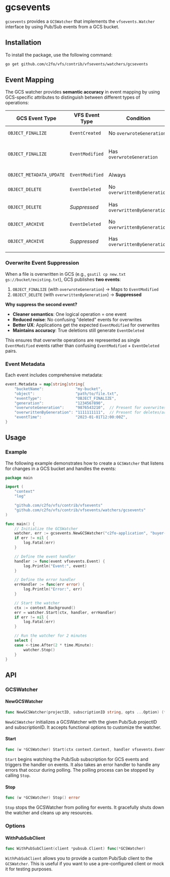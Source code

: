 # gcsevents

`gcsevents` provides a `GCSWatcher` that implements the `vfsevents.Watcher` interface by using Pub/Sub events from a GCS bucket.

## Installation

To install the package, use the following command:

```bash
go get github.com/c2fo/vfs/contrib/vfsevents/watchers/gcsevents
```

## Event Mapping

The GCS watcher provides **semantic accuracy** in event mapping by using GCS-specific attributes to distinguish between different types of operations:

| GCS Event Type | VFS Event Type | Condition | Description |
|---|---|---|---|
| `OBJECT_FINALIZE` | `EventCreated` | No `overwroteGeneration` | New file creation |
| `OBJECT_FINALIZE` | `EventModified` | Has `overwroteGeneration` | File overwrite, copy, or restore |
| `OBJECT_METADATA_UPDATE` | `EventModified` | Always | Metadata changes |
| `OBJECT_DELETE` | `EventDeleted` | No `overwrittenByGeneration` | True file deletion |
| `OBJECT_DELETE` | *Suppressed* | Has `overwrittenByGeneration` | Part of overwrite (redundant) |
| `OBJECT_ARCHIVE` | `EventDeleted` | No `overwrittenByGeneration` | File archival |
| `OBJECT_ARCHIVE` | *Suppressed* | Has `overwrittenByGeneration` | Part of overwrite (redundant) |

### Overwrite Event Suppression

When a file is overwritten in GCS (e.g., `gsutil cp new.txt gs://bucket/existing.txt`), GCS publishes **two events**:

1. `OBJECT_FINALIZE` (with `overwroteGeneration`) → Maps to `EventModified` 
2. `OBJECT_DELETE` (with `overwrittenByGeneration`) → **Suppressed** 

**Why suppress the second event?**
- **Cleaner semantics**: One logical operation = one event
- **Reduced noise**: No confusing "deleted" events for overwrites  
- **Better UX**: Applications get the expected `EventModified` for overwrites
- **Maintains accuracy**: True deletions still generate `EventDeleted`

This ensures that overwrite operations are represented as single `EventModified` events rather than confusing `EventModified` + `EventDeleted` pairs.

### Event Metadata

Each event includes comprehensive metadata:

```go
event.Metadata = map[string]string{
    "bucketName":              "my-bucket",
    "object":                  "path/to/file.txt",
    "eventType":               "OBJECT_FINALIZE",
    "generation":              "1234567890",
    "overwroteGeneration":     "9876543210",  // Present for overwrites
    "overwrittenByGeneration": "1111111111",  // Present for deletes/archives
    "eventTime":               "2023-01-01T12:00:00Z",
}
```

## Usage
### Example
The following example demonstrates how to create a `GCSWatcher` that listens for changes in a GCS bucket and handles the events:

```go
package main

import (
    "context"
    "log"

    "github.com/c2fo/vfs/contrib/vfsevents"
    "github.com/c2fo/vfs/contrib/vfsevents/watchers/gcsevents"
)

func main() {
    // Initialize the GCSWatcher
    watcher, err := gcsevents.NewGCSWatcher("c2fo-application", "buyer-incoming-events-subscription")
    if err != nil {
        log.Fatal(err)
    }

    // Define the event handler
    handler := func(event vfsevents.Event) {
        log.Println("Event:", event)
    }

    // Define the error handler
    errHandler := func(err error) {
        log.Println("Error:", err)
    }

    // Start the watcher
    ctx := context.Background()
    err = watcher.Start(ctx, handler, errHandler)
    if err != nil {
        log.Fatal(err)
    }

    // Run the watcher for 2 minutes
    select {
    case <-time.After(2 * time.Minute):
        watcher.Stop()
    }
}
```

## API

### GCSWatcher

#### NewGCSWatcher
```go
func NewGCSWatcher(projectID, subscriptionID string, opts ...Option) (*GCSWatcher, error) {
```

`NewGCSWatcher` initializes a GCSWatcher with the given Pub/Sub projectID and subscriptionID. It accepts functional options to customize the watcher.

#### Start
```go
func (w *GCSWatcher) Start(ctx context.Context, handler vfsevents.EventHandler, errHandler vfsevents.ErrorHandler) error
```

`Start` begins watching the Pub/Sub subscription for GCS events and triggers the handler on events. It also takes an error handler to handle any errors that occur during polling. The polling process can be stopped by calling `Stop`.

#### Stop
```go
func (w *GCSWatcher) Stop() error
```
`Stop` stops the GCSWatcher from polling for events. It gracefully shuts down the watcher and cleans up any resources.

### Options

#### WithPubSubClient
```go
func WithPubSubClient(client *pubsub.Client) func(*GCSWatcher)
```

`WithPubSubClient` allows you to provide a custom Pub/Sub client to the `GCSWatcher`. This is useful if you want to use a pre-configured client or mock it for testing purposes.
